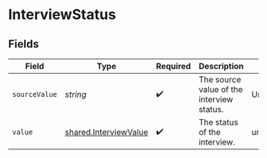 # InterviewStatus


## Fields

| Field                                                                 | Type                                                                  | Required                                                              | Description                                                           | Example                                                               |
| --------------------------------------------------------------------- | --------------------------------------------------------------------- | --------------------------------------------------------------------- | --------------------------------------------------------------------- | --------------------------------------------------------------------- |
| `sourceValue`                                                         | *string*                                                              | :heavy_check_mark:                                                    | The source value of the interview status.                             | Unscheduled                                                           |
| `value`                                                               | [shared.InterviewValue](../../../sdk/models/shared/interviewvalue.md) | :heavy_check_mark:                                                    | The status of the interview.                                          | unscheduled                                                           |